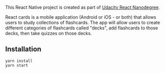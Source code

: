 This React Native project is created as part of  [Udacity React Nanodegree](https://www.udacity.com/course/react-nanodegree--nd019).

React cards is a mobile application (Android or iOS - or both) that allows users to study collections of flashcards. The app will allow users to create different categories of flashcards called "decks", add flashcards to those decks, then take quizzes on those decks. 

## Installation

```
yarn install
yarn start 
```
